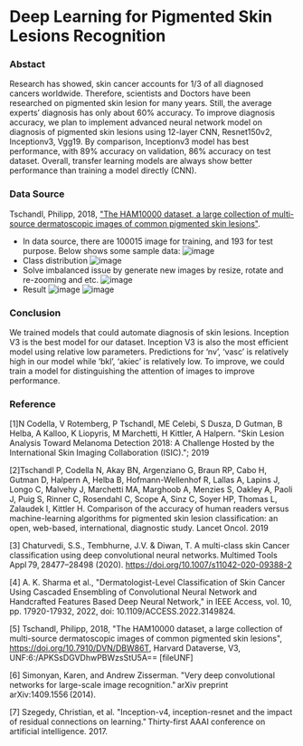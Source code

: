 # Deep Learning for Pigmented Skin Lesions Recognition
### Abstact
Research has showed, skin cancer accounts for 1/3 of all diagnosed cancers worldwide. Therefore, scientists and Doctors have been researched on pigmented skin lesion for many years. Still, the average experts’ diagnosis has only about 60% accuracy. To improve diagnosis accuracy, we plan to implement advanced neural network model on diagnosis of pigmented skin lesions using 12-layer CNN, Resnet150v2, Inceptionv3, Vgg19. By comparison, Inceptionv3 model has best performance, with 89% accuracy on validation, 86% accuracy on test dataset. Overall, transfer learning models are always show better performance than training a model directly (CNN).

### Data Source
Tschandl, Philipp, 2018, ["The HAM10000 dataset, a large collection of multi-source dermatoscopic images of common pigmented skin lesions"](https://dataverse.harvard.edu/dataset.xhtml?persistentId=doi:10.7910/DVN/DBW86T).      
- In data source, there are 100015 image for training, and 193 for test purpose. Below shows some sample data:
![image](https://user-images.githubusercontent.com/64514218/188054112-d9963a5d-2cf1-469c-9caf-e33892a2979a.png)
- Class distribution
![image](https://user-images.githubusercontent.com/64514218/188054290-59319c77-cc9b-43d2-bf45-eaa80e4aba39.png)
- Solve imbalanced issue by generate new images by resize, rotate and re-zooming and etc.
![image](https://user-images.githubusercontent.com/64514218/188054590-d01cf2ed-849a-4998-8e61-b32554a09a4c.png)
- Result
![image](https://user-images.githubusercontent.com/64514218/188054827-bb988585-be89-4c5c-9f44-dd9155158447.png)
![image](https://user-images.githubusercontent.com/64514218/188054836-06c34e24-5095-48ab-99c2-91f43820a966.png)
### Conclusion
We trained models that could automate diagnosis of skin lesions. Inception V3 is the best model for our dataset. Inception V3 is also the most efficient model using relative low parameters. Predictions for ‘nv’, ‘vasc’ is relatively high in our model while ‘bkl’, ‘akiec’ is relatively low. To improve, we could train a model for distinguishing the attention of images to improve performance.     
### Reference
[1]N Codella, V Rotemberg, P Tschandl, ME Celebi, S Dusza, D Gutman, B Helba, A Kalloo, K Liopyris, M Marchetti, H Kittler, A Halpern. "Skin Lesion Analysis Toward Melanoma Detection 2018: A Challenge Hosted by the International Skin Imaging Collaboration (ISIC)."; 2019   

[2]Tschandl P, Codella N, Akay BN, Argenziano G, Braun RP, Cabo H, Gutman D, Halpern A, Helba B, Hofmann-Wellenhof R, Lallas A, Lapins J, Longo C, Malvehy J, Marchetti MA, Marghoob A, Menzies S, Oakley A, Paoli J, Puig S, Rinner C, Rosendahl C, Scope A, Sinz C, Soyer HP, Thomas L, Zalaudek I, Kittler H. Comparison of the accuracy of human readers versus machine-learning algorithms for pigmented skin lesion classification: an open, web-based, international, diagnostic study. Lancet Oncol. 2019 

[3] Chaturvedi, S.S., Tembhurne, J.V. & Diwan, T. A multi-class skin Cancer classification using deep convolutional neural networks. Multimed Tools Appl 79, 28477–28498 (2020). https://doi.org/10.1007/s11042-020-09388-2 

[4] A. K. Sharma et al., "Dermatologist-Level Classification of Skin Cancer Using Cascaded Ensembling of Convolutional Neural Network and Handcrafted Features Based Deep Neural Network," in IEEE Access, vol. 10, pp. 17920-17932, 2022, doi: 10.1109/ACCESS.2022.3149824. 

[5] Tschandl, Philipp, 2018, "The HAM10000 dataset, a large collection of multi-source dermatoscopic images of common pigmented skin lesions", https://doi.org/10.7910/DVN/DBW86T, Harvard Dataverse, V3, UNF:6:/APKSsDGVDhwPBWzsStU5A== [fileUNF] 

[6] Simonyan, Karen, and Andrew Zisserman. "Very deep convolutional networks for large-scale image recognition." arXiv preprint arXiv:1409.1556 (2014). 

[7] Szegedy, Christian, et al. "Inception-v4, inception-resnet and the impact of residual connections on learning." Thirty-first AAAI conference on artificial intelligence. 2017. 
